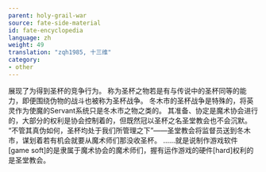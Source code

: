 ```yaml
---
parent: holy-grail-war
source: fate-side-material
id: fate-encyclopedia
language: zh
weight: 49
translation: "zqh1985, 十三维"
category:
- other
---
```


展现了为得到圣杯的竞争行为。
称为圣杯之物若是有与传说中的圣杯同等的能力，即便围绕伪物的战斗也被称为圣杯战争。
冬木市的圣杯战争是特殊的，将英灵作为使魔的Servant系统只是冬木市之物之类的。
其准备、协定是魔术协会进行的，大部分的权利是协会控制着的，但既然冠以圣杯之名圣堂教会也不会沉默。
“不管其真伪如何，圣杯均处于我们所管理之下”——圣堂教会将监督员送到冬木市，谋划着若有机会就要从魔术师们那没收圣杯。
……就是说制作游戏软件[game soft]的是隶属于魔术协会的魔术师们，握有运作游戏的硬件[hard]权利的是圣堂教会。
